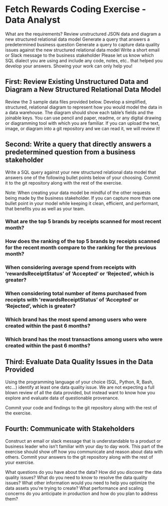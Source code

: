 # Fetch Rewards Coding Exercise - Data Analyst

What are the requirements?
Review unstructured JSON data and diagram a new structured relational data model
Generate a query that answers a predetermined business question
Generate a query to capture data quality issues against the new structured relational data model
Write a short email or Slack message to the business stakeholder
Please let us know which SQL dialect you are using and include any code, notes, etc.. that helped you develop your answers. Showing your work can only help you!

## First: Review Existing Unstructured Data and Diagram a New Structured Relational Data Model
Review the 3 sample data files provided below. Develop a simplified, structured, relational diagram to represent how you would model the data in a data warehouse. The diagram should show each table’s fields and the joinable keys. You can use pencil and paper, readme, or any digital drawing or diagramming tool with which you are familiar. If you can upload the text, image, or diagram into a git repository and we can read it, we will review it!

## Second: Write a query that directly answers a predetermined question from a business stakeholder
Write a SQL query against your new structured relational data model that answers one of the following bullet points below of your choosing. Commit it to the git repository along with the rest of the exercise.

Note: When creating your data model be mindful of the other requests being made by the business stakeholder. If you can capture more than one bullet point in your model while keeping it clean, efficient, and performant, that benefits you as well as your team.

### What are the top 5 brands by receipts scanned for most recent month?
### How does the ranking of the top 5 brands by receipts scanned for the recent month compare to the ranking for the previous month?
### When considering average spend from receipts with 'rewardsReceiptStatus’ of ‘Accepted’ or ‘Rejected’, which is greater?
### When considering total number of items purchased from receipts with 'rewardsReceiptStatus’ of ‘Accepted’ or ‘Rejected’, which is greater?
### Which brand has the most spend among users who were created within the past 6 months?
### Which brand has the most transactions among users who were created within the past 6 months?

## Third: Evaluate Data Quality Issues in the Data Provided
Using the programming language of your choice (SQL, Python, R, Bash, etc...) identify at least one data quality issue. We are not expecting a full blown review of all the data provided, but instead want to know how you explore and evaluate data of questionable provenance.

Commit your code and findings to the git repository along with the rest of the exercise.

## Fourth: Communicate with Stakeholders
Construct an email or slack message that is understandable to a product or business leader who isn’t familiar with your day to day work. This part of the exercise should show off how you communicate and reason about data with others. Commit your answers to the git repository along with the rest of your exercise.

What questions do you have about the data?
How did you discover the data quality issues?
What do you need to know to resolve the data quality issues?
What other information would you need to help you optimize the data assets you're trying to create?
What performance and scaling concerns do you anticipate in production and how do you plan to address them?
